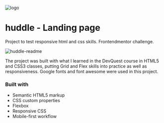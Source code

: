 ![logo](https://user-images.githubusercontent.com/47544994/218347712-060c9a35-da84-4504-808d-786fee69bf7e.svg)
# huddle - Landing page
Project to test responsive html and css skills.
Frontendmentor challenge.

![huddle-readme](https://user-images.githubusercontent.com/47544994/218347971-bafc444b-c42d-4af7-839a-30b95b9344d2.gif)


The project was built with what I learned in the DevQuest course in HTML5 and CSS3 classes, putting Grid and Flex skills into practice as well as responsiveness. 
Google fonts and font awesome were used in this project.



### Built with

- Semantic HTML5 markup
- CSS custom properties
- Flexbox
- Responsive CSS
- Mobile-first workflow

